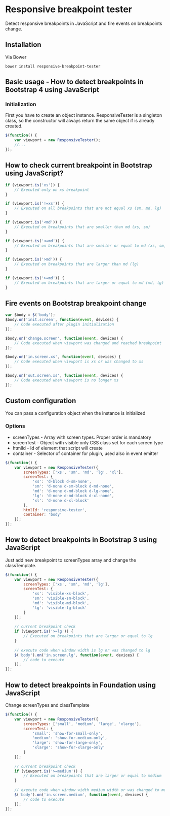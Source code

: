 # Responsive breakpoint tester 
Detect responsive breakpoints in JavaScript and fire events on breakpoints change.

## Installation

Via Bower
```
bower install responsive-breakpoint-tester
```

## Basic usage - How to detect breakpoints in Bootstrap 4 using JavaScript

### Initialization
First you have to create an object instance. ResponsiveTester is a singleton class, so the constructor will always return the same object if is already created.
```javascript
$(function() {
    var viewport = new ResponsiveTester();
    //...
});
```

## How to check current breakpoint in Bootstrap using JavaScript?
```javascript
if (viewport.is('xs')) {
    // Executed only on xs breakpoint
}

if (viewport.is('!=xs')) {
    // Executed on all breakpoints that are not equal xs (sm, md, lg)
}

if (viewport.is('<md')) {
    // Executed on breakpoints that are smaller than md (xs, sm)
}

if (viewport.is('<=md')) {
    // Executed on breakpoints that are smaller or equal to md (xs, sm, md)
}

if (viewport.is('>md')) {
    // Executed on breakpoints that are larger than md (lg)
}

if (viewport.is('>=md')) {
    // Executed on breakpoints that are larger or equal to md (md, lg)
}
```

## Fire events on Bootstrap breakpoint change 
```javascript
var $body = $('body');
$body.on('init.screen', function(event, devices) {
    // Code executed after plugin initialization
});

$body.on('change.screen', function(event, devices) {
    // Code executed when viewport was changed and reached breakpoint
});

$body.on('in.screen.xs', function(event, devices) {
    // Code executed when viewport is xs or was changed to xs
});

$body.on('out.screen.xs', function(event, devices) {
    // Code executed when viewport is no longer xs
});
```

## Custom configuration
You can pass a configuration object when the instance is initialized

### Options
* screenTypes - Array with screen types. Proper order is mandatory
* screenTest - Object with visible only CSS class set for each screen type 
* htmlId - Id of element that script will create
* container - Selector of container for plugin, used also in event emitter
```javascript
$(function() {
    var viewport = new ResponsiveTester({
        screenTypes: ['xs', 'sm', 'md', 'lg', 'xl'],
        screenTest: {
            'xs': 'd-block d-sm-none',
            'sm': 'd-none d-sm-block d-md-none',
            'md': 'd-none d-md-block d-lg-none',
            'lg': 'd-none d-md-block d-xl-none',
            'xl': 'd-none d-xl-block'
        },
        htmlId: 'responsive-tester',
        container: 'body'
    });
});
```

## How to detect breakpoints in Bootstrap 3 using JavaScript
Just add new breakpoint to screenTypes array and change the classTemplate.
```javascript
$(function() {
    var viewport = new ResponsiveTester({
        screenTypes: ['xs', 'sm', 'md', 'lg'],
        screenTest: {
            'xs': 'visible-xs-block',
            'sm': 'visible-sm-block',
            'md': 'visible-md-block',
            'lg': 'visible-lg-block'
        }
    });
    
    // current breakpoint check
    if (viewport.is('>=lg')) {
        // Executed on breakpoints that are larger or equal to lg
    }
    
    // execute code when window width is lg or was changed to lg
    $('body').on('in.screen.lg', function(event, devices) {
        // code to execute
    });
});
```

## How to detect breakpoints in Foundation using JavaScript
Change screenTypes and classTemplate
```javascript
$(function() {
    var viewport = new ResponsiveTester({
        screenTypes: ['small', 'medium', 'large', 'xlarge'],
        screenTest: {
            'small': 'show-for-small-only',
            'medium': 'show-for-medium-only',
            'large': 'show-for-large-only',
            'xlarge': 'show-for-xlarge-only'
        }
    });
    
    // current breakpoint check
    if (viewport.is('>=medium')) {
        // Executed on breakpoints that are larger or equal to medium
    }
    
    // execute code when window width medium width or was changed to medium
    $('body').on('in.screen.medium', function(event, devices) {
        // code to execute
    });
});
```